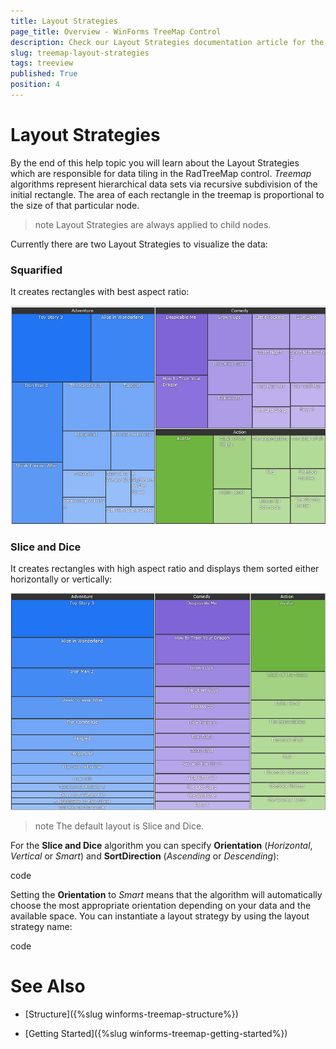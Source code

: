 ```yaml
---
title: Layout Strategies
page_title: Overview - WinForms TreeMap Control
description: Check our Layout Strategies documentation article for the RadTreeMap WinForms control.
slug: treemap-layout-strategies
tags: treeview
published: True
position: 4
---
```


# Layout Strategies

By the end of this help topic you will learn about the Layout Strategies which are responsible for data tiling in the RadTreeMap control. *Treemap* algorithms represent hierarchical data sets via recursive subdivision of the initial rectangle. The area of each rectangle in the treemap is proportional to the size of that particular node.

>note Layout Strategies are always applied to child nodes.

Currently there are two Layout Strategies to visualize the data:

### Squarified 

It creates rectangles with best aspect ratio:

![treemap-layout-strategies 001](images/treemap-layout-strategies001.png)

### Slice and Dice 

It creates rectangles with high aspect ratio and displays them sorted either horizontally or vertically:

![treemap-layout-strategies 002](images/treemap-layout-strategies002.png)

>note The default layout is Slice and Dice.

For the **Slice and Dice** algorithm you can specify **Orientation** (*Horizontal*, *Vertical* or *Smart*) and **SortDirection** (*Ascending* or *Descending*):

code


Setting the **Orientation** to *Smart* means that the algorithm will automatically choose the most appropriate orientation depending on your data and the available space.
You can instantiate a layout strategy by using the layout strategy name:

code
 
# See Also

* [Structure]({%slug winforms-treemap-structure%})

* [Getting Started]({%slug winforms-treemap-getting-started%})

